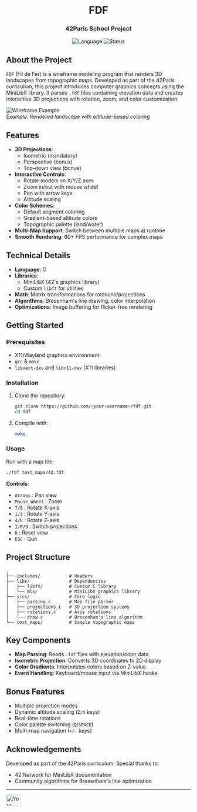 <h1 align="center">FDF</h1>
<h3 align="center">42Paris School Project</h3>

<p align="center">
  <img src="https://img.shields.io/badge/Language-C-blue.svg" alt="Language">
  <img src="https://img.shields.io/badge/Status-Completed-brightgreen.svg" alt="Status">
</p>

## About the Project

`FDF` (Fil de Fer) is a wireframe modeling program that renders 3D landscapes from topographic maps. Developed as part of the 42Paris curriculum, this project introduces computer graphics concepts using the MiniLibX library. It parses `.fdf` files containing elevation data and creates interactive 3D projections with rotation, zoom, and color customization.

![Wireframe Example](https://external-content.duckduckgo.com/iu/?u=https%3A%2F%2Fstatic.vecteezy.com%2Fsystem%2Fresources%2Fpreviews%2F029%2F128%2F083%2Foriginal%2Fperspective-grids-retro-futuristic-wireframes-cyberpunk-net-space-perspective-lines-vanishing-point-rectangular-space-seamless-checkered-isometric-grid-pattern-isolated-set-vector.jpg&f=1&nofb=1&ipt=1f407b97bf3175d55cb4288dc5153fa99ce37cc799e73b00c72c56758fe20d4e&ipo=images)  
*Example: Rendered landscape with altitude-based coloring*

## Features

- **3D Projections**:
  - Isometric (mandatory)
  - Perspective (bonus)
  - Top-down view (bonus)
- **Interactive Controls**:
  - Rotate models on X/Y/Z axes
  - Zoom in/out with mouse wheel
  - Pan with arrow keys
  - Altitude scaling
- **Color Schemes**:
  - Default segment coloring
  - Gradient-based altitude colors
  - Topographic palette (land/water)
- **Multi-Map Support**: Switch between multiple maps at runtime
- **Smooth Rendering**: 60+ FPS performance for complex maps

## Technical Details

- **Language**: C
- **Libraries**:
  - MiniLibX (42's graphics library)
  - Custom `libft` for utilities
- **Math**: Matrix transformations for rotations/projections
- **Algorithms**: Bresenham's line drawing, color interpolation
- **Optimizations**: Image buffering for flicker-free rendering

## Getting Started

### Prerequisites

- X11/Wayland graphics environment
- `gcc` & `make`
- `libxext-dev` and `libx11-dev` (X11 libraries)

### Installation

1. Clone the repository:
   ```sh
   git clone https://github.com/<your-username>/fdf.git
   cd fdf
   ```

2. Compile with:
   ```sh
   make
   ```

### Usage

Run with a map file:
```sh
./fdf test_maps/42.fdf
```

**Controls**:
- `Arrows` : Pan view  
- `Mouse Wheel` : Zoom  
- `7/9` : Rotate X-axis  
- `1/3` : Rotate Y-axis  
- `4/6` : Rotate Z-axis  
- `I/P/O` : Switch projections  
- `R` : Reset view  
- `ESC` : Quit  

## Project Structure

```
.
├── includes/           # Headers
├── libs/               # Dependencies
│   ├── libft/          # Custom C library
│   └── mlx/            # MiniLibX graphics library
├── srcs/               # Core logic
│   ├── parsing.c       # Map file parser
│   ├── projections.c   # 3D projection systems
│   ├── rotations.c     # Axis rotations
│   └── draw.c          # Bresenham's line algorithm
└── test_maps/          # Sample topographic maps
```

## Key Components

- **Map Parsing**: Reads `.fdf` files with elevation/color data
- **Isometric Projection**: Converts 3D coordinates to 2D display
- **Color Gradients**: Interpolates colors based on Z-value
- **Event Handling**: Keyboard/mouse input via MiniLibX hooks

## Bonus Features

- Multiple projection modes
- Dynamic altitude scaling (`Z/X` keys)
- Real-time rotations
- Color palette switching (`Q`/`SPACE`)
- Multi-map navigation (`+/-` keys)

## Acknowledgements

Developed as part of the 42Paris curriculum. Special thanks to:
- 42 Network for MiniLibX documentation
- Community algorithms for Bresenham's line optimization

---

<p align="left">
  <a href="https://www.linkedin.com/in/your-profile" target="blank">
    <img align="center" src="https://raw.githubusercontent.com/rahuldkjain/github-profile-readme-generator/master/src/images/icons/Social/linked-in-alt.svg" alt="Your Name" height="30" width="40" />
  </a>
</p>
